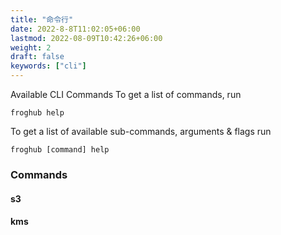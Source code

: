 ```yaml
---
title: "命令行"
date: 2022-8-8T11:02:05+06:00
lastmod: 2022-08-09T10:42:26+06:00
weight: 2
draft: false
keywords: ["cli"]
---
```


Available CLI Commands
To get a list of commands, run

```base
froghub help
```

To get a list of available sub-commands, arguments & flags run

```base
froghub [command] help
```

### Commands

#### s3

#### kms

